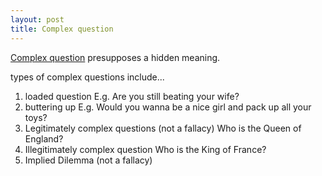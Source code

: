 ```yaml
---
layout: post
title: Complex question
---
```


[Complex question](http://en.wikipedia.org/wiki/Fallacy_of_many_questions) presupposes a hidden meaning.

types of complex questions include...

1. loaded question E.g. Are you still beating your wife? 
2. buttering up E.g. Would you wanna be a nice girl and pack up all your toys? 
3. Legitimately complex questions (not a fallacy) Who is the Queen of England?
4. Illegitimately complex question Who is the King of France?
5. Implied Dilemma (not a fallacy)
